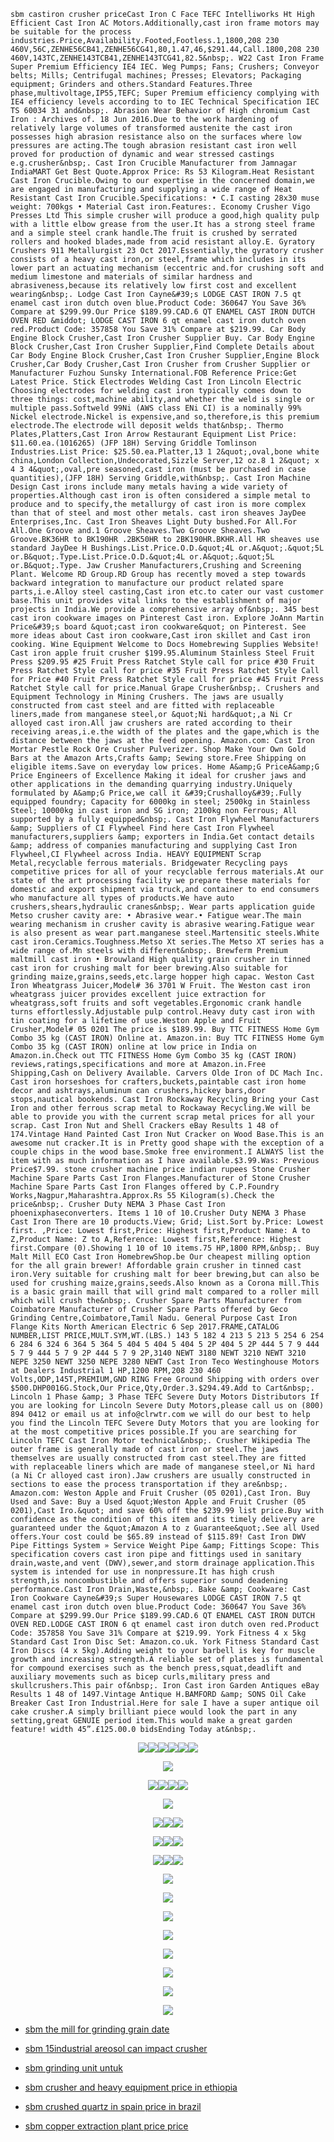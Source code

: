 
```
sbm castiron crusher priceCast Iron C Face TEFC Intelliworks Ht High Efficient Cast Iron AC Motors.Additionally,cast iron frame motors may be suitable for the process industries.Price,Availability.Footed,Footless.1,1800,208 230 460V,56C,ZENHE56CB41,ZENHE56CG41,80,1.47,46,$291.44,Call.1800,208 230 460V,143TC,ZENHE143TCB41,ZENHE143TCG41,82.5&nbsp;. W22 Cast Iron Frame Super Premium Efficiency IE4 IEC. Weg Pumps; Fans; Crushers; Conveyor belts; Mills; Centrifugal machines; Presses; Elevators; Packaging equipment; Grinders and others.Standard Features.Three phase,multivoltage,IP55,TEFC; Super Premium efficiency complying with IE4 efficiency levels according to to IEC Technical Specification IEC TS 60034 31 and&nbsp;. Abrasion Wear Behavior of High chromium Cast Iron : Archives of. 18 Jun 2016.Due to the work hardening of relatively large volumes of transformed austenite the cast iron possesses high abrasion resistance also on the surfaces where low pressures are acting.The tough abrasion resistant cast iron well proved for production of dynamic and wear stressed castings e.g.crusher&nbsp;. Cast Iron Crucible Manufacturer from Jamnagar IndiaMART Get Best Quote.Approx Price: Rs 53 Kilogram.Heat Resistant Cast Iron Crucible.Owing to our expertise in the concerned domain,we are engaged in manufacturing and supplying a wide range of Heat Resistant Cast Iron Crucible.Specifications: • C.I casting 28x30 muse weight: 700kgs • Material Cast iron.Features:. Economy Crusher Vigo Presses Ltd This simple crusher will produce a good,high quality pulp with a little elbow grease from the user.It has a strong steel frame and a simple steel crank handle.The fruit is crushed by serrated rollers and hooked blades,made from acid resistant alloy.E. Gyratory Crushers 911 Metallurgist 23 Oct 2017.Essentially,the gyratory crusher consists of a heavy cast iron,or steel,frame which includes in its lower part an actuating mechanism (eccentric and.for crushing soft and medium limestone and materials of similar hardness and abrasiveness,because its relatively low first cost and excellent wearing&nbsp;. Lodge Cast Iron Cayne&#39;s LODGE CAST IRON 7.5 qt enamel cast iron dutch oven blue.Product Code: 360647 You Save 36% Compare at $299.99.Our Price $189.99.CAD.6 QT ENAMEL CAST IRON DUTCH OVEN RED &middot; LODGE CAST IRON 6 qt enamel cast iron dutch oven red.Product Code: 357858 You Save 31% Compare at $219.99. Car Body Engine Block Crusher,Cast Iron Crusher Supplier Buy. Car Body Engine Block Crusher,Cast Iron Crusher Supplier,Find Complete Details about Car Body Engine Block Crusher,Cast Iron Crusher Supplier,Engine Block Crusher,Car Body Crusher,Cast Iron Crusher from Crusher Supplier or Manufacturer Fuzhou Sunsky International.FOB Reference Price:Get Latest Price. Stick Electrodes Welding Cast Iron Lincoln Electric Choosing electrodes for welding cast iron typically comes down to three things: cost,machine ability,and whether the weld is single or multiple pass.Softweld 99Ni (AWS class ENi CI) is a nominally 99% Nickel electrode.Nickel is expensive,and so,therefore,is this premium electrode.The electrode will deposit welds that&nbsp;. Thermo Plates,Platters,Cast Iron Arrow Restaurant Equipment List Price: $11.60.ea.(1016265) (JFP 18H) Serving Griddle Tomlinson Industries.List Price: $25.50.ea.Platter,13 1 2&quot;,oval,bone white china,London Collection,Undecorated,Sizzle Server,12 oz.8 1 2&quot; x 4 3 4&quot;,oval,pre seasoned,cast iron (must be purchased in case quantities),(JFP 18H) Serving Griddle,with&nbsp;. Cast Iron Machine Design Cast irons include many metals having a wide variety of properties.Although cast iron is often considered a simple metal to produce and to specify,the metallurgy of cast iron is more complex than that of steel and most other metals. cast iron sheaves JayDee Enterprises,Inc. Cast Iron Sheaves Light Duty bushed.For All.For All.One Groove and.1 Groove Sheaves.Two Groove Sheaves.Two Groove.BK36HR to BK190HR .2BK50HR to 2BK190HR.BKHR.All HR sheaves use standard JayDee H Bushings.List.Price.O.D.&quot;4L or.A&quot;.&quot;5L or.B&quot;.Type.List.Price.O.D.&quot;4L or.A&quot;.&quot;5L or.B&quot;.Type. Jaw Crusher Manufacturers,Crushing and Screening Plant. Welcome RD Group.RD Group has recently moved a step towards backward integration to manufacture our product related spare parts,i.e.Alloy steel casting,Cast iron etc.to cater our vast customer base.This unit provides vital links to the establishment of major projects in India.We provide a comprehensive array of&nbsp;. 345 best cast iron cookware images on Pinterest Cast iron. Explore JoAnn Martin Price&#39;s board &quot;cast iron cookware&quot; on Pinterest. See more ideas about Cast iron cookware,Cast iron skillet and Cast iron cooking. Wine Equipment Welcome to Docs Homebrewing Supplies Website! Cast iron apple fruit crusher $199.95.Aluminum Stainless Steel Fruit Press $209.95 #25 Fruit Press Ratchet Style call for price #30 Fruit Press Ratchet Style call for price #35 Fruit Press Ratchet Style Call for Price #40 Fruit Press Ratchet Style call for price #45 Fruit Press Ratchet Style call for price.Manual Grape Crusher&nbsp;. Crushers and Equipment Technology in Mining Crushers. The jaws are usually constructed from cast steel and are fitted with replaceable liners,made from manganese steel,or &quot;Ni hard&quot;,a Ni Cr alloyed cast iron.All jaw crushers are rated according to their receiving areas,i.e.the width of the plates and the gape,which is the distance between the jaws at the feed opening. Amazon.com: Cast Iron Mortar Pestle Rock Ore Crusher Pulverizer. Shop Make Your Own Gold Bars at the Amazon Arts,Crafts &amp; Sewing store.Free Shipping on eligible items.Save on everyday low prices. Home A&amp;G PriceA&amp;G Price Engineers of Excellence Making it ideal for crusher jaws and other applications in the demanding quarrying industry.Uniquely formulated by A&amp;G Price,we call it &#39;Crushalloy&#39;.Fully equipped foundry; Capacity for 6000kg in steel; 2500kg in Stainless Steel; 10000kg in cast iron and SG iron; 2100kg non Ferrous; All supported by a fully equipped&nbsp;. Cast Iron Flywheel Manufacturers &amp; Suppliers of CI Flywheel Find here Cast Iron Flywheel manufacturers,suppliers &amp; exporters in India.Get contact details &amp; address of companies manufacturing and supplying Cast Iron Flywheel,CI Flywheel across India. HEAVY EQUIPMENT Scrap Metal,recyclable ferrous materials. Bridgewater Recycling pays competitive prices for all of your recyclable ferrous materials.At our state of the art processing facility we prepare these materials for domestic and export shipment via truck,and container to end consumers who manufacture all types of products.We have auto crushers,shears,hydraulic cranes&nbsp;. Wear parts application guide Metso crusher cavity are: • Abrasive wear.• Fatigue wear.The main wearing mechanism in crusher cavity is abrasive wearing.Fatigue wear is also present as wear part.manganese steel.Martensitic steels.White cast iron.Ceramics.Toughness.Metso Xt series.The Metso XT series has a wide range of.Mn steels with different&nbsp;. Brewferm Premium maltmill cast iron • Brouwland High quality grain crusher in tinned cast iron for crushing malt for beer brewing.Also suitable for grinding maize,grains,seeds,etc.large hopper high capac. Weston Cast Iron Wheatgrass Juicer,Model# 36 3701 W Fruit. The Weston cast iron wheatgrass juicer provides excellent juice extraction for wheatgrass,soft fruits and soft vegetables.Ergonomic crank handle turns effortlessly.Adjustable pulp control.Heavy duty cast iron with tin coating for a lifetime of use.Weston Apple and Fruit Crusher,Model# 05 0201 The price is $189.99. Buy TTC FITNESS Home Gym Combo 35 kg (CAST IRON) Online at. Amazon.in: Buy TTC FITNESS Home Gym Combo 35 kg (CAST IRON) online at low price in India on Amazon.in.Check out TTC FITNESS Home Gym Combo 35 kg (CAST IRON) reviews,ratings,specifications and more at Amazon.in.Free Shipping,Cash on Delivery Available. Carvers Olde Iron of DC Mach Inc. Cast iron horseshoes for crafters,buckets,paintable cast iron home decor and ashtrays,aluminum can crushers,hickey bars,door stops,nautical bookends. Cast Iron Rockaway Recycling Bring your Cast Iron and other ferrous scrap metal to Rockaway Recycling.We will be able to provide you with the current scrap metal prices for all your scrap. Cast Iron Nut and Shell Crackers eBay Results 1 48 of 174.Vintage Hand Painted Cast Iron Nut Cracker on Wood Base.This is an awesome nut cracker.It is in Pretty good shape with the exception of a couple chips in the wood base.Smoke free environment.I ALWAYS list the item with as much information as I have available.$3.99.Was: Previous Price$7.99. stone crusher machine price indian rupees Stone Crusher Machine Spare Parts Cast Iron Flanges.Manufacturer of Stone Crusher Machine Spare Parts Cast Iron Flanges offered by C.P.Foundry Works,Nagpur,Maharashtra.Approx.Rs 55 Kilogram(s).Check the price&nbsp;. Crusher Duty NEMA 3 Phase Cast Iron phoenixphaseconverters. Items 1 10 of 10.Crusher Duty NEMA 3 Phase Cast Iron There are 10 products.View; Grid; List.Sort by.Price: Lowest first. ,Price: Lowest first,Price: Highest first,Product Name: A to Z,Product Name: Z to A,Reference: Lowest first,Reference: Highest first.Compare (0).Showing 1 10 of 10 items.75 HP,1800 RPM,&nbsp;. Buy Malt Mill ECO Cast Iron HomebrewShop.be Our cheapest milling option for the all grain brewer! Affordable grain crusher in tinned cast iron.Very suitable for crushing malt for beer brewing,but can also be used for crushing maize,grains,seeds.Also known as a Corona mill.This is a basic grain maill that will grind malt compared to a roller mill which will crush the&nbsp;. Crusher Spare Parts Manufacturer from Coimbatore Manufacturer of Crusher Spare Parts offered by Geco Grinding Centre,Coimbatore,Tamil Nadu. General Purpose Cast Iron Flange Kits North American Electric 6 Sep 2017.FRAME,CATALOG NUMBER,LIST PRICE,MULT.SYM,WT.(LBS.) 143 5 182 4 213 5 213 5 254 6 254 6 284 6 324 6 364 5 364 5 404 5 404 5 404 5 2P 404 5 2P 444 5 7 9 444 5 7 9 444 5 7 9 2P 444 5 7 9 2P,3140 NEWT 3180 NEWT 3210 NEWT 3210 NEPE 3250 NEWT 3250 NEPE 3280 NEWT Cast Iron Teco Westinghouse Motors at Dealers Industrial 1 HP,1200 RPM,208 230 460 Volts,ODP,145T,PREMIUM,GND RING Free Ground Shipping with orders over $500.DHP0016G.Stock,Our Price,Qty,Order.3.$294.49.Add to Cart&nbsp;. Lincoln 1 Phase &amp; 3 Phase TEFC Severe Duty Motors Distributors If you are looking for Lincoln Severe Duty Motors,please call us on (800) 894 0412 or email us at info@clrwtr.com we will do our best to help you find the Lincoln TEFC Severe Duty Motors that you are looking for at the most competitive prices possible.If you are searching for Lincoln TEFC Cast Iron Motor technical&nbsp;. Crusher Wikipedia The outer frame is generally made of cast iron or steel.The jaws themselves are usually constructed from cast steel.They are fitted with replaceable liners which are made of manganese steel,or Ni hard (a Ni Cr alloyed cast iron).Jaw crushers are usually constructed in sections to ease the process transportation if they are&nbsp;. Amazon.com: Weston Apple and Fruit Crusher (05 0201),Cast Iron. Buy Used and Save: Buy a Used &quot;Weston Apple and Fruit Crusher (05 0201),Cast Iro.&quot; and save 60% off the $239.99 list price.Buy with confidence as the condition of this item and its timely delivery are guaranteed under the &quot;Amazon A to z Guarantee&quot;.See all Used offers.Your cost could be $65.89 instead of $115.89! Cast Iron DWV Pipe Fittings System » Service Weight Pipe &amp; Fittings Scope: This specification covers cast iron pipe and fittings used in sanitary drain,waste,and vent (DWV),sewer,and storm drainage application.This system is intended for use in nonpressure.It has high crush strength,is noncombustible and offers superior sound deadening performance.Cast Iron Drain,Waste,&nbsp;. Bake &amp; Cookware: Cast Iron Cookware Cayne&#39;s Super Housewares LODGE CAST IRON 7.5 qt enamel cast iron dutch oven blue.Product Code: 360647 You Save 36% Compare at $299.99.Our Price $189.99.CAD.6 QT ENAMEL CAST IRON DUTCH OVEN RED.LODGE CAST IRON 6 qt enamel cast iron dutch oven red.Product Code: 357858 You Save 31% Compare at $219.99. York Fitness 4 x 5kg Standard Cast Iron Disc Set: Amazon.co.uk. York Fitness Standard Cast Iron Discs (4 x 5kg).Adding weight to your barbell is key for muscle growth and increasing strength.A reliable set of plates is fundamental for compound exercises such as the bench press,squat,deadlift and auxiliary movements such as bicep curls,military press and skullcrushers.This pair of&nbsp;. Iron Cast iron Garden Antiques eBay Results 1 48 of 1497.Vintage Antique H.BAMFORD &amp; SONS Oil Cake Breaker Cast Iron Industrial.Here for sale I have a super antique oil cake crusher.A simply brilliant piece would look the part in any setting,great GENUIE period item.This would make a great garden feature! width 45”.£125.00.0 bidsEnding Today at&nbsp;. 
```

<div align="center">
  
<a rel="nofollow" href="https://m.shibang-china.com?f=github&k=sbm+castiron+crusher+price"><img src="https://static.shibang-china.com/en/l.png"></a><img src="https://static.shibang-china.com/en/hw.png"><a rel="nofollow" href="https://m.shibang-china.com/product/?f=github&k=sbm+castiron+crusher+price"><img src="https://static.shibang-china.com/en/p.png"></a><a rel="nofollow" href="https://m.shibang-china.com/cases/?f=github&k=sbm+castiron+crusher+price"><img src="https://static.shibang-china.com/en/c.png"></a><a rel="nofollow" href="https://m.shibang-china.com/news/?f=github&k=sbm+castiron+crusher+price"><img src="https://static.shibang-china.com/en/n.png"></a><a rel="nofollow" href="https://m.shibang-china.com?f=github&k=sbm+castiron+crusher+price"><img src="https://static.shibang-china.com/en/m.png"></a>

<a rel="nofollow" href="https://m.shibang-china.com/product/?f=github&k=sbm+castiron+crusher+price"><img src="https://static.shibang-china.com/en/b.jpg"></a>
  
<a rel="nofollow" href="https://m.shibang-china.com/solution-aggregate.html?f=github&k=sbm+castiron+crusher+price"><img src="https://static.shibang-china.com/en/a.jpg"></a><a rel="nofollow" href="https://m.shibang-china.com/solution-mine.html?f=github&k=sbm+castiron+crusher+price"><img src="https://static.shibang-china.com/en/m.jpg"></a><a rel="nofollow" href="https://m.shibang-china.com/solution-mill.html?f=github&k=sbm+castiron+crusher+price"><img src="https://static.shibang-china.com/en/g.jpg"></a><a rel="nofollow" href="https://m.shibang-china.com/solution-epc.html?f=github&k=sbm+castiron+crusher+price"><img src="https://static.shibang-china.com/en/e.jpg"></a>

<a rel="nofollow" href="https://m.shibang-china.com/product/?f=github&k=sbm+castiron+crusher+price"><img src="https://static.shibang-china.com/en/a-p.png"></a>

<a rel="nofollow" href="https://m.shibang-china.com/product/crusher/c6x.html?f=github&k=sbm+castiron+crusher+price"><img src="https://static.shibang-china.com/en/j.jpg"></a><a rel="nofollow" href="https://m.shibang-china.com/product/crusher/ci5x.html?f=github&k=sbm+castiron+crusher+price"><img src="https://static.shibang-china.com/en/i.jpg"></a><a rel="nofollow" href="https://m.shibang-china.com/product/crusher/hst.html?f=github&k=sbm+castiron+crusher+price"><img src="https://static.shibang-china.com/en/c.jpg"></a>

<a rel="nofollow" href="https://m.shibang-china.com/product/mill/mtw.html?f=github&k=sbm+castiron+crusher+price"><img src="https://static.shibang-china.com/en/mtw.jpg"></a><a rel="nofollow" href="https://m.shibang-china.com/product/mill/scm.html?f=github&k=sbm+castiron+crusher+price"><img src="https://static.shibang-china.com/en/scm.jpg"></a><a rel="nofollow" href="https://m.shibang-china.com/product/mill/lm.html?f=github&k=sbm+castiron+crusher+price"><img src="https://static.shibang-china.com/en/lm.jpg"></a>

<a rel="nofollow" href="https://m.shibang-china.com/product/sand/vsi6x.html?f=github&k=sbm+castiron+crusher+price"><img src="https://static.shibang-china.com/en/6x.jpg"></a><a rel="nofollow" href="https://m.shibang-china.com/product/sand/vu.html?f=github&k=sbm+castiron+crusher+price"><img src="https://static.shibang-china.com/en/vu.jpg"></a><a rel="nofollow" href="https://m.shibang-china.com/product/mobile/klun.html?f=github&k=sbm+castiron+crusher+price"><img src="https://static.shibang-china.com/en/k.jpg"></a>

<a rel="nofollow" href="https://m.shibang-china.com/cases/?f=github&k=sbm+castiron+crusher+price"><img src="https://static.shibang-china.com/en/case.png"></a>

<a rel="nofollow" href="https://m.shibang-china.com/cases/aggregate/202.html?f=github&k=sbm+castiron+crusher+price"><img src="https://static.shibang-china.com/en/c-1.jpg"></a>

<a rel="nofollow" href="https://m.shibang-china.com/cases/aggregate/203.html?f=github&k=sbm+castiron+crusher+price"><img src="https://static.shibang-china.com/en/c-2.jpg"></a>

<a rel="nofollow" href="https://m.shibang-china.com/cases/mill/123.html?f=github&k=sbm+castiron+crusher+price"><img src="https://static.shibang-china.com/en/c-3.jpg"></a>

<a rel="nofollow" href="https://m.shibang-china.com/contact_us.html?f=github&k=sbm+castiron+crusher+price"><img src="https://static.shibang-china.com/en/contact.png"></a>

<a rel="nofollow" href="https://swt.shibang-china.com/?f=github&k=sbm+castiron+crusher+price"><img src="https://static.shibang-china.com/en/chat.png"></a>

<a rel="nofollow" href="https://whatsapp.shibangsoft.com/WhatsApp.php?f=github&k=sbm+castiron+crusher+price"><img src="https://static.shibang-china.com/en/whatsapp.png"></a>

<a rel="nofollow" href="https://m.shibang-china.com/?f=github&k=sbm+castiron+crusher+price"><img src="https://static.shibang-china.com/en/website.png"></a>

</div>


* [sbm the mill for grinding grain date](sbm%20the%20mill%20for%20grinding%20grain%20date.md)

* [sbm 15industrial areosol can impact crusher](sbm%2015industrial%20areosol%20can%20impact%20crusher.md)

* [sbm grinding unit untuk](sbm%20grinding%20unit%20untuk.md)

* [sbm crusher and heavy equipment price in ethiopia](sbm%20crusher%20and%20heavy%20equipment%20price%20in%20ethiopia.md)

* [sbm crushed quartz in spain price in brazil](sbm%20crushed%20quartz%20in%20spain%20price%20in%20brazil.md)

* [sbm copper extraction plant price price](sbm%20copper%20extraction%20plant%20price%20price.md)